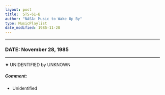 ```yaml
---
layout: post
title:  STS-61-B
author: "NASA: Music to Wake Up By"
type: MusicPlaylist
date_modified: 1985-11-28
---
```


----
### DATE: November 28, 1985
----
✷ UNIDENTIFIED by UNKNOWN

##### Comment:
* Unidentified
